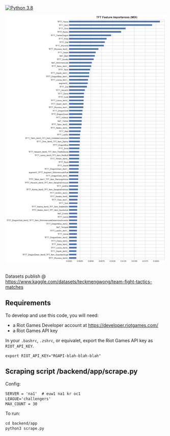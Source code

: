 
[![Python 3.8](https://img.shields.io/badge/python-3.10-blue.svg)](https://www.python.org/downloads/release/python-3100/)

![tftfi00](./assets/tft_feature_importances_12.12.450.4196.png)
 <!-- ![tftfi](./assets/tft_feature_importances.png) -->
 

##
Datasets publish @
https://www.kaggle.com/datasets/teckmengwong/team-fight-tactics-matches

## Requirements

To develop and use this code, you will need:

- a Riot Games Developer account at <https://developer.riotgames.com/>
- a Riot Games API key

In your `.bashrc`, `.zshrc`, or equivalet, export the Riot Games API key as `RIOT_API_KEY`.

```
export RIOT_API_KEY="RGAPI-blah-blah-blah"
```

## Scraping script /backend/app/scrape.py

Config:
```
SERVER = 'na1'  # euw1 na1 kr oc1
LEAGUE='challengers'
MAX_COUNT = 30
```

To run:
```
cd backend/app
python3 scrape.py
```